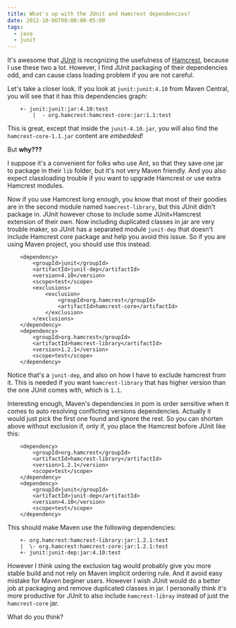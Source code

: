 ```yaml
---
title: What's up with the JUnit and Hamcrest dependencies?
date: 2012-10-06T00:00:00-05:00
tags:
  - java
  - junit
---
```


It's awesome that [JUnit](http://www.junit.org/) is recognizing the usefulness of [Hamcrest](http://code.google.com/p/hamcrest/), because I use these two a lot. However, I find JUnit packaging of their dependencies odd, and can cause class loading problem if you are not careful. 

Let's take a closer look. If you look at `junit:junit:4.10` from Maven Central, you will see that it has this dependencies graph:

```
    +- junit:junit:jar:4.10:test
        |  - org.hamcrest:hamcrest-core:jar:1.1:test
```    

This is great, except that inside the `junit-4.10.jar`, you will also find the `hamcrest-core-1.1.jar` content are *embedded*! 

But **why???**

I suppose it's a convenient for folks who use Ant, so that they save one jar to package in their `lib` folder, but it's not very Maven friendly. And you also expect classloading trouble if you want to upgrade Hamcrest or use extra Hamcrest modules.

Now if you use Hamcrest long enough, you know that most of their goodies are in the second module named `hamcrest-library`, but this JUnit didn't package in. JUnit however chose to include some JUnit+Hamcrest extension of their own. Now including duplicated classes in jar are very trouble maker, so JUnit has a separated module `junit-dep` that doesn't include Hamcrest core package and help you avoid this issue. So if you are using Maven project, you should use this instead.

```
    <dependency>
        <groupId>junit</groupId>
        <artifactId>junit-dep</artifactId>
        <version>4.10</version>
        <scope>test</scope>
        <exclusions>
            <exclusion>
                <groupId>org.hamcrest</groupId>
                <artifactId>hamcrest-core</artifactId>
            </exclusion>
        </exclusions>
    </dependency>
    <dependency>
        <groupId>org.hamcrest</groupId>
        <artifactId>hamcrest-library</artifactId>
        <version>1.2.1</version>
        <scope>test</scope>
    </dependency>
```    

Notice that's a `junit-dep`, and also on how I have to exclude hamcrest from it. This is needed if you want `hamcrest-library` that has higher version than the one JUnit comes with, which is `1.1`. 

Interesting enough, Maven's dependencies in pom is order sensitive when it comes to auto resolving conflicting versions dependencies. Actually it would just pick the first one found and ignore the rest. So you can shorten above without exclusion if, only if, you place the Hamcrest bofore JUnit like this:

```
    <dependency>
        <groupId>org.hamcrest</groupId>
        <artifactId>hamcrest-library</artifactId>
        <version>1.2.1</version>
        <scope>test</scope>
    </dependency>
    <dependency>
        <groupId>junit</groupId>
        <artifactId>junit-dep</artifactId>
        <version>4.10</version>
        <scope>test</scope>
    </dependency>    
```

This should make Maven use the following dependencies:

```
    +- org.hamcrest:hamcrest-library:jar:1.2.1:test
    |  \- org.hamcrest:hamcrest-core:jar:1.2.1:test
    +- junit:junit-dep:jar:4.10:test
```    

However I think using the exclusion tag would probably give you more stable build and not rely on Maven implicit ordering rule. And it avoid easy mistake for Maven beginer users. However I wish JUnit would do a better job at packaging and remove duplicated classes in jar. I personally think it's more productive for JUnit to also include `hamcrest-libray` instead of just the `hamcrest-core` jar.

What do you think?
